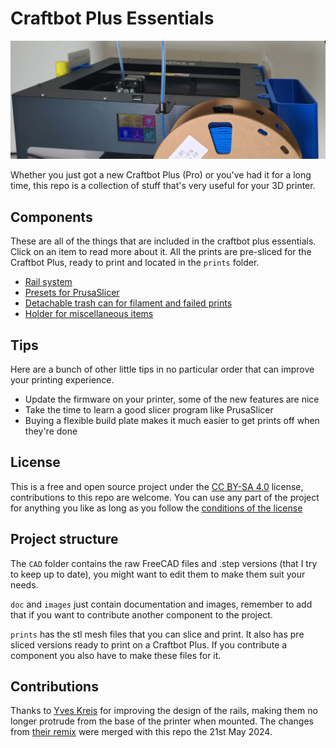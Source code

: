 # Craftbot Plus Essentials

![fancy image](images/header.jpg)

Whether you just got a new Craftbot Plus (Pro) or you've had it for a long time, this repo is a collection of stuff that's very useful for your 3D printer. 


## Components

These are all of the things that are included in the craftbot plus essentials. Click on an item to read more about it. All the prints are pre-sliced for the Craftbot Plus, ready to print and located in the `prints` folder.

- [Rail system](doc/rails.md)
- [Presets for PrusaSlicer](doc/presets.md)
- [Detachable trash can for filament and failed prints](doc/trash-can.md)
- [Holder for miscellaneous items](doc/bag-holder.md)


## Tips

Here are a bunch of other little tips in no particular order that can improve your printing experience.
- Update the firmware on your printer, some of the new features are nice
- Take the time to learn a good slicer program like PrusaSlicer
- Buying a flexible build plate makes it much easier to get prints off when they're done


## License

This is a free and open source project under the [CC BY-SA 4.0](https://creativecommons.org/licenses/by-sa/4.0/) license, contributions to this repo are welcome. You can use any part of the project for anything you like as long as you follow the [conditions of the license](https://choosealicense.com/licenses/cc-by-sa-4.0/)


## Project structure

The `CAD` folder contains the raw FreeCAD files and .step versions (that I try to keep up to date), you might want to edit them to make them suit your needs.

`doc` and `images` just contain documentation and images, remember to add that if you want to contribute another component to the project.

`prints` has the stl mesh files that you can slice and print. It also has pre sliced versions ready to print on a Craftbot Plus. If you contribute a component you also have to make these files for it.


## Contributions

Thanks to [Yves Kreis](https://www.thingiverse.com/yveskreis) for improving the design of the rails, making them no longer protrude from the base of the printer when mounted. The changes from [their remix](https://www.thingiverse.com/thing:6556234) were merged with this repo the 21st May 2024.
